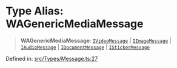 # Type Alias: WAGenericMediaMessage

> **WAGenericMediaMessage**: [`IVideoMessage`](../namespaces/proto/namespaces/Message/interfaces/IVideoMessage.md) \| [`IImageMessage`](../namespaces/proto/namespaces/Message/interfaces/IImageMessage.md) \| [`IAudioMessage`](../namespaces/proto/namespaces/Message/interfaces/IAudioMessage.md) \| [`IDocumentMessage`](../namespaces/proto/namespaces/Message/interfaces/IDocumentMessage.md) \| [`IStickerMessage`](../namespaces/proto/namespaces/Message/interfaces/IStickerMessage.md)

Defined in: [src/Types/Message.ts:27](https://github.com/Fokusdotid/bail/blob/a029a4f9908cd3806112e8438f5a31dda1376b84/src/Types/Message.ts#L27)
